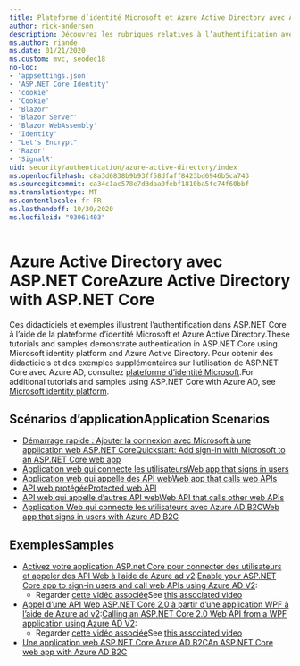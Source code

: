 ```yaml
---
title: Plateforme d’identité Microsoft et Azure Active Directory avec ASP.NET Core
author: rick-anderson
description: Découvrez les rubriques relatives à l’authentification avec Microsoft Identity Platform Azure Active Directory pour les applications Web et les API dans ASP.NET Core.
ms.author: riande
ms.date: 01/21/2020
ms.custom: mvc, seodec18
no-loc:
- 'appsettings.json'
- 'ASP.NET Core Identity'
- 'cookie'
- 'Cookie'
- 'Blazor'
- 'Blazor Server'
- 'Blazor WebAssembly'
- 'Identity'
- "Let's Encrypt"
- 'Razor'
- 'SignalR'
uid: security/authentication/azure-active-directory/index
ms.openlocfilehash: c8a3d6838b9b93ff58dfaff8423bd6946b5ca743
ms.sourcegitcommit: ca34c1ac578e7d3daa0febf1810ba5fc74f60bbf
ms.translationtype: MT
ms.contentlocale: fr-FR
ms.lasthandoff: 10/30/2020
ms.locfileid: "93061403"
---
```

# <a name="azure-active-directory-with-aspnet-core"></a><span data-ttu-id="ddeca-103">Azure Active Directory avec ASP.NET Core</span><span class="sxs-lookup"><span data-stu-id="ddeca-103">Azure Active Directory with ASP.NET Core</span></span>

<span data-ttu-id="ddeca-104">Ces didacticiels et exemples illustrent l’authentification dans ASP.NET Core à l’aide de la plateforme d’identité Microsoft et Azure Active Directory.</span><span class="sxs-lookup"><span data-stu-id="ddeca-104">These tutorials and samples demonstrate authentication in ASP.NET Core using Microsoft identity platform and Azure Active Directory.</span></span> <span data-ttu-id="ddeca-105">Pour obtenir des didacticiels et des exemples supplémentaires sur l’utilisation de ASP.NET Core avec Azure AD, consultez [plateforme d’identité Microsoft](/azure/active-directory/develop/).</span><span class="sxs-lookup"><span data-stu-id="ddeca-105">For additional tutorials and samples using ASP.NET Core with Azure AD, see [Microsoft identity platform](/azure/active-directory/develop/).</span></span>

## <a name="application-scenarios"></a><span data-ttu-id="ddeca-106">Scénarios d’application</span><span class="sxs-lookup"><span data-stu-id="ddeca-106">Application Scenarios</span></span>

* [<span data-ttu-id="ddeca-107">Démarrage rapide : Ajouter la connexion avec Microsoft à une application web ASP.NET Core</span><span class="sxs-lookup"><span data-stu-id="ddeca-107">Quickstart: Add sign-in with Microsoft to an ASP.NET Core web app</span></span>](/azure/active-directory/develop/quickstart-v2-aspnet-core-webapp)
* [<span data-ttu-id="ddeca-108">Application web qui connecte les utilisateurs</span><span class="sxs-lookup"><span data-stu-id="ddeca-108">Web app that signs in users</span></span>](/azure/active-directory/develop/scenario-web-app-sign-user-overview?tabs=aspnetcore)
* [<span data-ttu-id="ddeca-109">Application web qui appelle des API web</span><span class="sxs-lookup"><span data-stu-id="ddeca-109">Web app that calls web APIs</span></span>](/azure/active-directory/develop/scenario-web-app-call-api-overview)
* [<span data-ttu-id="ddeca-110">API web protégée</span><span class="sxs-lookup"><span data-stu-id="ddeca-110">Protected web API</span></span>](/azure/active-directory/develop/scenario-protected-web-api-overview)
* [<span data-ttu-id="ddeca-111">API web qui appelle d’autres API web</span><span class="sxs-lookup"><span data-stu-id="ddeca-111">Web API that calls other web APIs</span></span>](/azure/active-directory/develop/scenario-web-api-call-api-overview)
* [<span data-ttu-id="ddeca-112">Application Web qui connecte les utilisateurs avec Azure AD B2C</span><span class="sxs-lookup"><span data-stu-id="ddeca-112">Web app that signs in users with Azure AD B2C</span></span>](xref:security/authentication/azure-ad-b2c)

## <a name="samples"></a><span data-ttu-id="ddeca-113">Exemples</span><span class="sxs-lookup"><span data-stu-id="ddeca-113">Samples</span></span>

* <span data-ttu-id="ddeca-114">[Activez votre application ASP.net Core pour connecter des utilisateurs et appeler des API Web à l’aide de Azure ad v2](/samples/azure-samples/active-directory-aspnetcore-webapp-openidconnect-v2/enable-webapp-signin/):</span><span class="sxs-lookup"><span data-stu-id="ddeca-114">[Enable your ASP.NET Core app to sign-in users and call web APIs using Azure AD V2](/samples/azure-samples/active-directory-aspnetcore-webapp-openidconnect-v2/enable-webapp-signin/):</span></span> 
  * <span data-ttu-id="ddeca-115">Regarder [cette vidéo associée](https://channel9.msdn.com/Events/Build/2018/THR5001)</span><span class="sxs-lookup"><span data-stu-id="ddeca-115">See [this associated video](https://channel9.msdn.com/Events/Build/2018/THR5001)</span></span>
* <span data-ttu-id="ddeca-116">[Appel d’une API Web ASP.NET Core 2,0 à partir d’une application WPF à l’aide de Azure ad v2](/samples/azure-samples/active-directory-dotnet-native-aspnetcore-v2/calling-an-aspnet-core-web-api-from-a-wpf-application-using-azure-ad-v2/):</span><span class="sxs-lookup"><span data-stu-id="ddeca-116">[Calling an ASP.NET Core 2.0 Web API from a WPF application using Azure AD V2](/samples/azure-samples/active-directory-dotnet-native-aspnetcore-v2/calling-an-aspnet-core-web-api-from-a-wpf-application-using-azure-ad-v2/):</span></span> 
  * <span data-ttu-id="ddeca-117">Regarder [cette vidéo associée](https://channel9.msdn.com/Events/Build/2018/THR5000)</span><span class="sxs-lookup"><span data-stu-id="ddeca-117">See [this associated video](https://channel9.msdn.com/Events/Build/2018/THR5000)</span></span>
* [<span data-ttu-id="ddeca-118">Une application web ASP.NET Core Azure AD B2C</span><span class="sxs-lookup"><span data-stu-id="ddeca-118">An ASP.NET Core web app with Azure AD B2C</span></span>](/samples/azure-samples/active-directory-b2c-dotnetcore-webapp/an-aspnet-core-web-app-with-azure-ad-b2c/)
